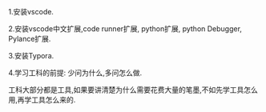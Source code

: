 1.安装vscode.

2.安装vscode中文扩展,code runner扩展, python扩展, python Debugger, Pylance扩展.

3.安装Typora.

4.学习工科的前提: 少问为什么,多问怎么做.

工科大部分都是工具,如果要讲清楚为什么需要花费大量的笔墨,不如先学工具怎么用,再学工具怎么来的.